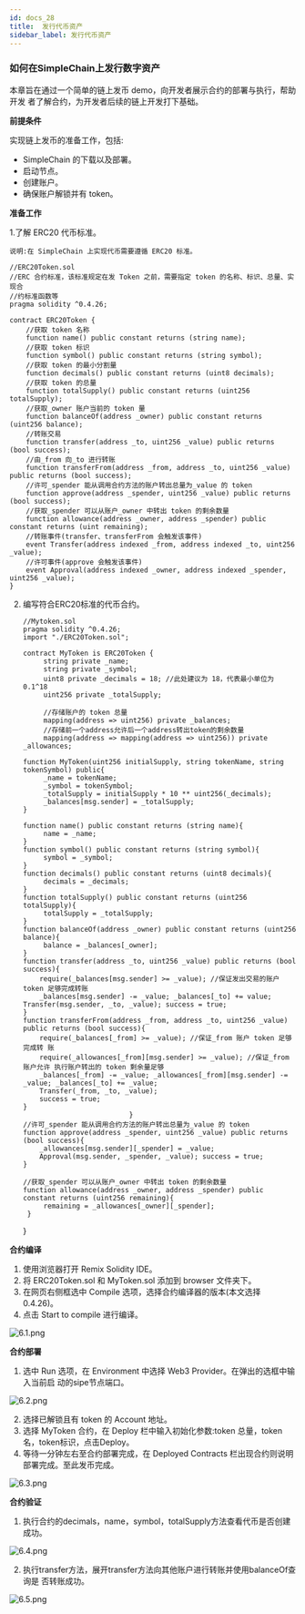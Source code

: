 ```yaml
---
id: docs_28
title:  发行代币资产
sidebar_label: 发行代币资产
---
```


### 如何在SimpleChain上发行数字资产

本章旨在通过一个简单的链上发币 demo，向开发者展示合约的部署与执行，帮助开发 者了解合约，为开发者后续的链上开发打下基础。

**前提条件**

实现链上发币的准备工作，包括:

-  SimpleChain 的下载以及部署。 
-  启动节点。
-  创建账户。
-  确保账户解锁并有 token。

**准备工作**

1.了解 ERC20 代币标准。
 
`说明:在 SimpleChain 上实现代币需要遵循 ERC20 标准。`

    //ERC20Token.sol
    //ERC 合约标准，该标准规定在发 Token 之前，需要指定 token 的名称、标识、总量、实现合 
    //约标准函数等    
    pragma solidity ^0.4.26; 
    
    contract ERC20Token {
        //获取 token 名称
        function name() public constant returns (string name);
        //获取 token 标识
        function symbol() public constant returns (string symbol);
        //获取 token 的最小分割量
        function decimals() public constant returns (uint8 decimals);
        //获取 token 的总量
        function totalSupply() public constant returns (uint256 totalSupply);
        //获取_owner 账户当前的 token 量
        function balanceOf(address _owner) public constant returns (uint256 balance);
        //转账交易
        function transfer(address _to, uint256 _value) public returns (bool success);
        //由_from 向_to 进行转账
        function transferFrom(address _from, address _to, uint256 _value) public returns (bool success);
        //许可_spender 能从调用合约方法的账户转出总量为_value 的 token
        function approve(address _spender, uint256 _value) public returns (bool success);
        //获取_spender 可以从账户_owner 中转出 token 的剩余数量
        function allowance(address _owner, address _spender) public constant returns (uint remaining);
        //转账事件(transfer、transferFrom 会触发该事件)
        event Transfer(address indexed _from, address indexed _to, uint256 _value);
        //许可事件(approve 会触发该事件)
        event Approval(address indexed _owner, address indexed _spender, uint256 _value);
    }

2. 编写符合ERC20标准的代币合约。

       //Mytoken.sol
       pragma solidity ^0.4.26;
       import "./ERC20Token.sol";
      
       contract MyToken is ERC20Token {
            string private _name;
            string private _symbol;
            uint8 private _decimals = 18; //此处建议为 18，代表最小单位为 0.1^18 
            uint256 private _totalSupply;

            //存储账户的 token 总量
            mapping(address => uint256) private _balances;
            //存储前一个address允许后一个address转出token的剩余数量 
            mapping(address => mapping(address => uint256)) private _allowances;

       function MyToken(uint256 initialSupply, string tokenName, string tokenSymbol) public{
            _name = tokenName;
            _symbol = tokenSymbol;
            _totalSupply = initialSupply * 10 ** uint256(_decimals);
            _balances[msg.sender] = _totalSupply;
       }

       function name() public constant returns (string name){ 
            name = _name;
       }
       function symbol() public constant returns (string symbol){ 
            symbol = _symbol;
       }
       function decimals() public constant returns (uint8 decimals){ 
            decimals = _decimals;
       }
       function totalSupply() public constant returns (uint256 totalSupply){ 
            totalSupply = _totalSupply;                
       }
       function balanceOf(address _owner) public constant returns (uint256 balance){ 
            balance = _balances[_owner];
       }
       function transfer(address _to, uint256 _value) public returns (bool success){ 
           require(_balances[msg.sender] >= _value); //保证发出交易的账户 token 足够完成转账
           _balances[msg.sender] -= _value; _balances[_to] += value; Transfer(msg.sender, _to, _value); success = true;
       }
       function transferFrom(address _from, address _to, uint256 _value) public returns (bool success){
           require(_balances[_from] >= _value); //保证_from 账户 token 足够完成转 账
           require(_allowances[_from][msg.sender] >= _value); //保证_from 账户允许 执行账户转出的 token 剩余量足够
           _balances[_from] -= _value; _allowances[_from][msg.sender] -= _value; _balances[_to] += _value;
           Transfer(_from, _to, _value);
           success = true;
       }
                                 }
       //许可_spender 能从调用合约方法的账户转出总量为_value 的 token
       function approve(address _spender, uint256 _value) public returns (bool success){
           _allowances[msg.sender][_spender] = _value; 
           Approval(msg.sender, _spender, _value); success = true;
       }
                  
       //获取_spender 可以从账户_owner 中转出 token 的剩余数量
       function allowance(address _owner, address _spender) public constant returns (uint256 remaining){
            remaining = _allowances[_owner][_spender]; 
        }
    }

 **合约编译**

1. 使用浏览器打开 Remix Solidity IDE。
2. 将 ERC20Token.sol 和 MyToken.sol 添加到 browser 文件夹下。
3. 在网页右侧框选中 Compile 选项，选择合约编译器的版本(本文选择 0.4.26)。
4. 点击 Start to compile 进行编译。

![6.1.png](https://i.loli.net/2020/05/07/DbgwWI8Yztu7Unx.png)

**合约部署**

1. 选中 Run 选项，在 Environment 中选择 Web3 Provider。在弹出的选框中输入当前启 动的sipe节点端口。

![6.2.png](https://i.loli.net/2020/05/07/umSzyZqigevbMxY.png)

2. 选择已解锁且有 token 的 Account 地址。
3. 选择 MyToken 合约，在 Deploy 栏中输入初始化参数:token 总量，token 名，token标识，点击Deploy。
4. 等待一分钟左右至合约部署完成，在 Deployed Contracts 栏出现合约则说明部署完成。至此发币完成。

![6.3.png](https://i.loli.net/2020/05/07/sJiXawq9SDo7Gl6.png)
    
**合约验证**

1. 执行合约的decimals，name，symbol，totalSupply方法查看代币是否创建成功。

![6.4.png](https://i.loli.net/2020/05/07/ltjSce5JfPLDqxI.png)

2. 执行transfer方法，展开transfer方法向其他账户进行转账并使用balanceOf查询是 否转账成功。

![6.5.png](https://i.loli.net/2020/05/07/NblfOHyevhS3kDr.png)




